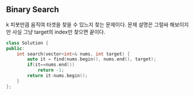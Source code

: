 ## Binary Search

k 피봇만큼 움직여 타겟을 찾을 수 있느지 찾는 문제이다. 문제 설명은 그럴싸 해보이지만 사실 그냥 target의 index만 찾으면 끝이다.

```c++
class Solution {
public:
    int search(vector<int>& nums, int target) {
        auto it = find(nums.begin(), nums.end(), target);
        if(it==nums.end())
            return -1;
        return it-nums.begin();
    }
};
```
